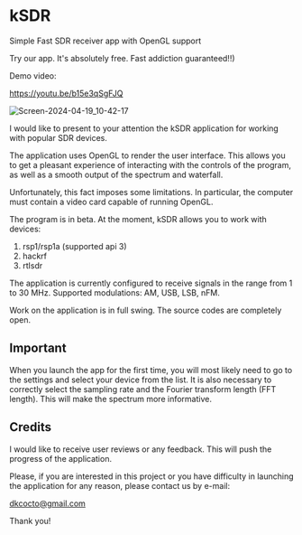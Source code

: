 # kSDR
Simple Fast SDR receiver app with OpenGL support

Try our app. It's absolutely free. Fast addiction guaranteed!!)

Demo video: <br>

https://youtu.be/b15e3qSgFJQ

![Screen-2024-04-19_10-42-17](https://github.com/DkCocto/kSDR/assets/5113949/ac0394d0-e168-4cd8-97a7-47a53bbc23bb)

I would like to present to your attention the kSDR application for working with popular SDR devices.

The application uses OpenGL to render the user interface. This allows you to get a pleasant experience of interacting with the controls of the program, as well as a smooth output of the spectrum and waterfall.

Unfortunately, this fact imposes some limitations. In particular, the computer must contain a video card capable of running OpenGL.

The program is in beta. At the moment, kSDR allows you to work with devices:

1) rsp1/rsp1a (supported api 3)
2) hackrf
3) rtlsdr

The application is currently configured to receive signals in the range from 1 to 30 MHz. Supported modulations: AM, USB, LSB, nFM.

Work on the application is in full swing. The source codes are completely open.

<b>Important</b><br>
------

When you launch the app for the first time, you will most likely need to go to the settings and select your device from the list. It is also necessary to correctly select the sampling rate and the Fourier transform length (FFT length). This will make the spectrum more informative.

Credits
---
I would like to receive user reviews or any feedback. This will push the progress of the application.

Please, if you are interested in this project or you have difficulty in launching the application for any reason, please contact us by e-mail:

dkcocto@gmail.com

Thank you!
